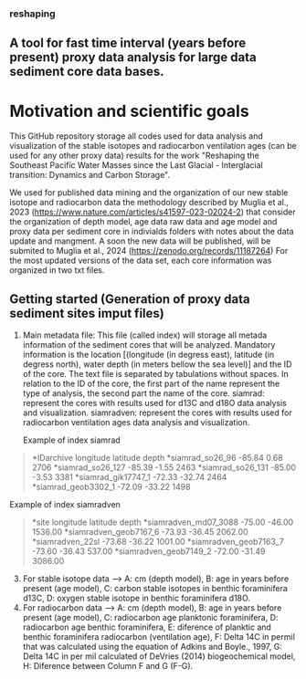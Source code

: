 ### reshaping

## A tool for fast time interval (years before present) proxy data analysis for large data sediment core data bases. 

# Motivation and scientific goals

This GitHub repository storage all codes used for data analysis and visualization of the stable isotopes and radiocarbon ventilation ages (can be used for any other proxy data) results for the work "Reshaping the Southeast Pacific Water Masses since the Last Glacial - Interglacial transition: Dynamics and Carbon Storage".

We used for published data mining and the organization of our new stable isotope and radiocarbon data the methodology described by Muglia et al., 2023 (https://www.nature.com/articles/s41597-023-02024-2) that consider the organization of depth model, age data raw data and age model and proxy data per sediment core in indivialds folders with notes about the data update and mangment. A soon the new data will be published, will be submited to Muglia et al., 2024 (https://zenodo.org/records/11187264)  For the most updated versions of the data set, each core information was organized in two txt files.  

## Getting started (Generation of proxy data sediment sites imput files)  

1. Main metadata file: This file (called index) will storage all metada information of the sediment cores that will be analyzed. Mandatory information is the location [(longitude (in degress east), latitude (in degress north), water depth (in meters bellow the sea level)] and the ID of the core. The text file is separated by tabulations without spaces. In relation to the ID of the core, the first part of the name represent the type of analysis, the second part the name of the core.
siamrad: represent the cores with results used for d13C and d18O data analysis and visualization. 
siamradven: represent the cores with results used for radiocarbon ventilation ages data analysis and visualization. 

   Example of index siamrad  

>*IDarchive	longitude	latitude	depth
>*siamrad_so26_96	-85.84	0.68	2706
>*siamrad_so26_127	-85.39	-1.55	2463
>*siamrad_so26_131	-85.00	-3.53	3381
>*siamrad_gik17747_1	-72.33	-32.74	2464
>*siamrad_geob3302_1	-72.09	-33.22	1498

   Example of index siamradven  

>*site	longitude	latitude	depth
>*siamradven_md07_3088	-75.00	-46.00	1536.00
>*siamradven_geob7167_6	-73.93	-36.45	2062.00
>*siamradven_22sl	-73.68	-36.22	1001.00
>*siamradven_geob7163_7	-73.60	-36.43	537.00
>*siamradven_geob7149_2	-72.00	-31.49	3086.00

  
3. For stable isotope data --> A: cm (depth model), B: age in years before present (age model), C: carbon stable isotopes in benthic foraminifera d13C, D: oxygen stable isotope in benthic foraminifera d18O.
4. For radiocarbon data --> A: cm (depth model), B: age in years before present (age model), C: radiocarbon age planktonic foraminifera, D: radiocarbon age benthic foraminifera, E: diference of planktic and benthic foraminifera radiocarbon (ventilation age), F: Delta 14C in permil that was calculated using the equation of Adkins and Boyle., 1997, G: Delta 14C in per mil calculated of DeVries (2014) biogeochemical model, H: Diference between Column F and G (F-G).
 

